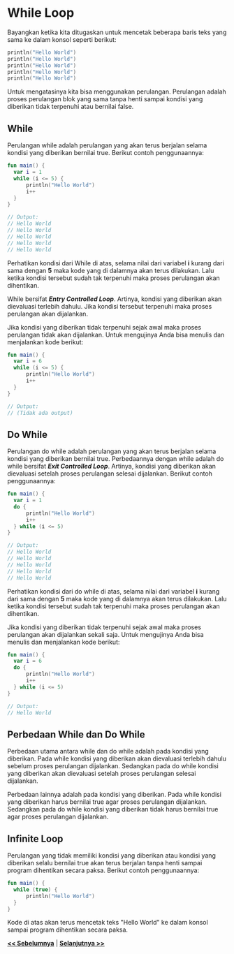 # While Loop

Bayangkan ketika kita ditugaskan untuk mencetak beberapa baris teks yang sama ke dalam konsol seperti berikut:

```kotlin
println("Hello World")
println("Hello World")
println("Hello World")
println("Hello World")
println("Hello World")
```

Untuk mengatasinya kita bisa menggunakan perulangan. Perulangan adalah proses perulangan blok yang sama tanpa henti sampai kondisi yang diberikan tidak terpenuhi atau bernilai false.

## While

Perulangan while adalah perulangan yang akan terus berjalan selama kondisi yang diberikan bernilai true. Berikut contoh penggunaannya:

```kotlin
fun main() {
  var i = 1
  while (i <= 5) {
      println("Hello World")
      i++
  }
}

// Output:
// Hello World
// Hello World
// Hello World
// Hello World
// Hello World
```

Perhatikan kondisi dari While di atas, selama nilai dari variabel **i** kurang dari sama dengan **5** maka kode yang di dalamnya akan terus dilakukan. Lalu ketika kondisi tersebut sudah tak terpenuhi maka proses perulangan akan dihentikan.

While bersifat _**Entry Controlled Loop**_. Artinya, kondisi yang diberikan akan dievaluasi terlebih dahulu. Jika kondisi tersebut terpenuhi maka proses perulangan akan dijalankan.

Jika kondisi yang diberikan tidak terpenuhi sejak awal maka proses perulangan tidak akan dijalankan. Untuk mengujinya Anda bisa menulis dan menjalankan kode berikut:

```kotlin
fun main() {
  var i = 6
  while (i <= 5) {
      println("Hello World")
      i++
  }
}

// Output:
// (Tidak ada output)
```

## Do While

Perulangan do while adalah perulangan yang akan terus berjalan selama kondisi yang diberikan bernilai true. Perbedaannya dengan while adalah do while bersifat _**Exit Controlled Loop**_. Artinya, kondisi yang diberikan akan dievaluasi setelah proses perulangan selesai dijalankan. Berikut contoh penggunaannya:

```kotlin
fun main() {
  var i = 1
  do {
      println("Hello World")
      i++
  } while (i <= 5)
}

// Output:
// Hello World
// Hello World
// Hello World
// Hello World
// Hello World
```

Perhatikan kondisi dari do while di atas, selama nilai dari variabel **i** kurang dari sama dengan **5** maka kode yang di dalamnya akan terus dilakukan. Lalu ketika kondisi tersebut sudah tak terpenuhi maka proses perulangan akan dihentikan.

Jika kondisi yang diberikan tidak terpenuhi sejak awal maka proses perulangan akan dijalankan sekali saja. Untuk mengujinya Anda bisa menulis dan menjalankan kode berikut:

```kotlin
fun main() {
  var i = 6
  do {
      println("Hello World")
      i++
  } while (i <= 5)
}

// Output:
// Hello World
```

## Perbedaan While dan Do While

Perbedaan utama antara while dan do while adalah pada kondisi yang diberikan. Pada while kondisi yang diberikan akan dievaluasi terlebih dahulu sebelum proses perulangan dijalankan. Sedangkan pada do while kondisi yang diberikan akan dievaluasi setelah proses perulangan selesai dijalankan.

Perbedaan lainnya adalah pada kondisi yang diberikan. Pada while kondisi yang diberikan harus bernilai true agar proses perulangan dijalankan. Sedangkan pada do while kondisi yang diberikan tidak harus bernilai true agar proses perulangan dijalankan.

## Infinite Loop

Perulangan yang tidak memiliki kondisi yang diberikan atau kondisi yang diberikan selalu bernilai true akan terus berjalan tanpa henti sampai program dihentikan secara paksa. Berikut contoh penggunaannya:

```kotlin
fun main() {
  while (true) {
      println("Hello World")
  }
}
```

Kode di atas akan terus mencetak teks "Hello World" ke dalam konsol sampai program dihentikan secara paksa.

**[<< Sebelumnya](m8-when.md)**  | **[Selanjutnya >>](m10-for.md)**
